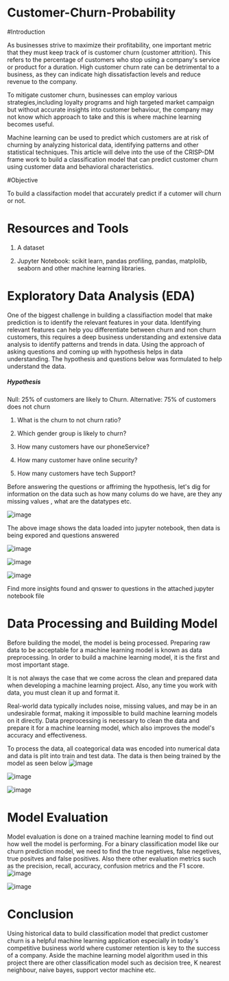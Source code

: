 # Customer-Churn-Probability

#Introduction

As businesses strive to maximize their profitability, one important metric that they must keep track of is customer churn (customer attrition). This refers to the percentage of customers who stop using a company's service or product for a duration. High customer churn rate can be detrimental to a business, as they can indicate high dissatisfaction levels and reduce revenue to the company.

To mitigate customer churn, businesses can employ various strategies,including loyalty programs and high targeted market campaign but without accurate insights into customer behaviour, the company may not know which approach to take and this is where machine learning becomes useful. 

Machine learning can be used to predict which customers are at risk of churning by analyzing historical data, identifying patterns and other statistical techniques. This article will delve into the use of the CRISP-DM frame work to build a classification model that can predict customer churn using customer data and behavioral characteristics. 

#Objective

To build a classifaction model that accurately predict if a cutomer will churn or not.

# Resources and Tools

1. A dataset  

2. Jupyter Notebook: scikit learn, pandas profiling, pandas, matplolib, seaborn and other machine learning libraries.

# Exploratory Data Analysis (EDA)

One of the biggest challenge in building a classifiaction model that make prediction is to identify the relevant features in your data. Identifying relevant features can help you differentiate between churn and non churn customers, this requires a deep business understanding and extensive data analysis to identify patterns and trends in data. Using the approach of asking questions and coming up with hypothesis helps in data understanding. The hypothesis and questions below was formulated to help understand the data.

##### Hypothesis

Null: 25% of customers are likely to Churn.
Alternative: 75% of customers does not churn

1. What is the churn to not churn ratio?

2. Which gender group is likely to churn?

3. How many customers have our phoneService?

4. How many customer have online security?

5. How many customers have tech Support?

Before answering the questions or affriming the hypothesis, let's dig for information on the data such as how many colums do we have, are they any missing values , what are the datatypes etc.

![image](https://user-images.githubusercontent.com/74463676/226120167-3c4c1b4f-0057-41a7-89dc-a5830d93b245.png)

The above image shows the data loaded into jupyter notebook, then data is being expored and questions answered

![image](https://user-images.githubusercontent.com/74463676/226120759-4a057a21-137e-4171-b36d-34b481102747.png)

![image](https://user-images.githubusercontent.com/74463676/226120783-1ed28c77-4e29-4d86-b214-b6b3adf9e69c.png)

![image](https://user-images.githubusercontent.com/74463676/226120811-3447ac8b-698c-4dd5-820e-b0f7e583d227.png)

Find more insights found and qnswer to questions in the attached jupyter notebook file


# Data Processing and Building Model

Before building the model, the model is being processed. Preparing raw data to be acceptable for a machine learning model is known as data preprocessing. In order to build a machine learning model, it is the first and most important stage.

It is not always the case that we come across the clean and prepared data when developing a machine learning project. Also, any time you work with data, you must clean it up and format it.

Real-world data typically includes noise, missing values, and may be in an undesirable format, making it impossible to build machine learning models on it directly. Data preprocessing is necessary to clean the data and prepare it for a machine learning model, which also improves the model's accuracy and effectiveness.

To process the data, all coategorical data was encoded into numerical data and data is plit into train and test data. The data is then being trained by the model as seen below
![image](https://user-images.githubusercontent.com/74463676/226123446-31c48a43-b821-47ca-b2a7-97f21e5c9840.png)

![image](https://user-images.githubusercontent.com/74463676/226123574-f120c60a-d783-4732-9146-f55d48283f1f.png)

![image](https://user-images.githubusercontent.com/74463676/226123601-faabf36b-d459-4f3d-b4ba-ca2cfaf8e598.png)


# Model Evaluation
Model evaluation is done on a trained machine learning model to find out how well the model is performing. For a binary classification model like our churn prediction model, we need to find the true negetives, false negetives, true positves and false positives. Also there other evaluation metrics such as the precision, recall, accuracy, confusion metrics and the F1 score.
![image](https://user-images.githubusercontent.com/74463676/226125835-dfde9322-f811-41d4-a074-5871814053dd.png)

![image](https://user-images.githubusercontent.com/74463676/226125859-ee72fe51-f984-4034-acb8-94955fcf258e.png)


# Conclusion

Using historical data to build classification model that predict customer churn is a helpful machine learning application especially in today's competitive business world where customer retention is key to the success of a company. Aside the machine learning model algorithm used in this project there are other classification model such as decision tree, K nearest neighbour, naive bayes, support vector machine etc.

